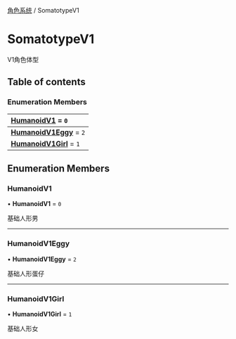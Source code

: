 [角色系统](../groups/角色系统.角色系统.md) / SomatotypeV1

# SomatotypeV1 <Badge type="tip" text="Enumeration" /> <Score text="SomatotypeV1" />

V1角色体型

## Table of contents

### Enumeration Members <Score text="Enumeration" /> 
| **[HumanoidV1](mw.SomatotypeV1.md#humanoidv1)** = ``0``  |
| :----- |
| **[HumanoidV1Eggy](mw.SomatotypeV1.md#humanoidv1eggy)** = ``2`` |
| **[HumanoidV1Girl](mw.SomatotypeV1.md#humanoidv1girl)** = ``1`` |

## Enumeration Members

### HumanoidV1 <Score text="HumanoidV" /> 

• **HumanoidV1** = ``0``

基础人形男

___

### HumanoidV1Eggy <Score text="HumanoidV" /> 

• **HumanoidV1Eggy** = ``2``

基础人形蛋仔

___

### HumanoidV1Girl <Score text="HumanoidV" /> 

• **HumanoidV1Girl** = ``1``

基础人形女
